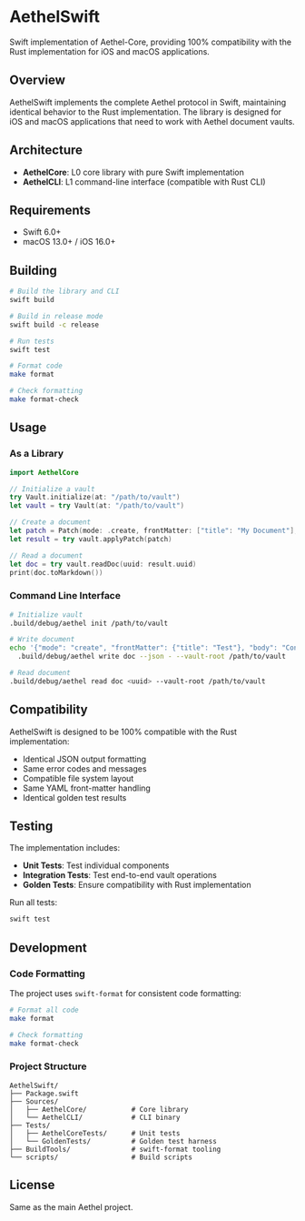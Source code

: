 # AethelSwift

Swift implementation of Aethel-Core, providing 100% compatibility with the Rust implementation for iOS and macOS applications.

## Overview

AethelSwift implements the complete Aethel protocol in Swift, maintaining identical behavior to the Rust implementation. The library is designed for iOS and macOS applications that need to work with Aethel document vaults.

## Architecture

- **AethelCore**: L0 core library with pure Swift implementation
- **AethelCLI**: L1 command-line interface (compatible with Rust CLI)

## Requirements

- Swift 6.0+
- macOS 13.0+ / iOS 16.0+

## Building

```bash
# Build the library and CLI
swift build

# Build in release mode
swift build -c release

# Run tests
swift test

# Format code
make format

# Check formatting
make format-check
```

## Usage

### As a Library

```swift
import AethelCore

// Initialize a vault
try Vault.initialize(at: "/path/to/vault")
let vault = try Vault(at: "/path/to/vault")

// Create a document
let patch = Patch(mode: .create, frontMatter: ["title": "My Document"], body: "Content")
let result = try vault.applyPatch(patch)

// Read a document
let doc = try vault.readDoc(uuid: result.uuid)
print(doc.toMarkdown())
```

### Command Line Interface

```bash
# Initialize vault
.build/debug/aethel init /path/to/vault

# Write document
echo '{"mode": "create", "frontMatter": {"title": "Test"}, "body": "Content"}' | \
  .build/debug/aethel write doc --json - --vault-root /path/to/vault

# Read document
.build/debug/aethel read doc <uuid> --vault-root /path/to/vault
```

## Compatibility

AethelSwift is designed to be 100% compatible with the Rust implementation:

- Identical JSON output formatting
- Same error codes and messages
- Compatible file system layout
- Same YAML front-matter handling
- Identical golden test results

## Testing

The implementation includes:

- **Unit Tests**: Test individual components
- **Integration Tests**: Test end-to-end vault operations
- **Golden Tests**: Ensure compatibility with Rust implementation

Run all tests:

```bash
swift test
```

## Development

### Code Formatting

The project uses `swift-format` for consistent code formatting:

```bash
# Format all code
make format

# Check formatting
make format-check
```

### Project Structure

```
AethelSwift/
├── Package.swift
├── Sources/
│   ├── AethelCore/           # Core library
│   └── AethelCLI/            # CLI binary
├── Tests/
│   ├── AethelCoreTests/      # Unit tests
│   └── GoldenTests/          # Golden test harness
├── BuildTools/               # swift-format tooling
└── scripts/                  # Build scripts
```

## License

Same as the main Aethel project.